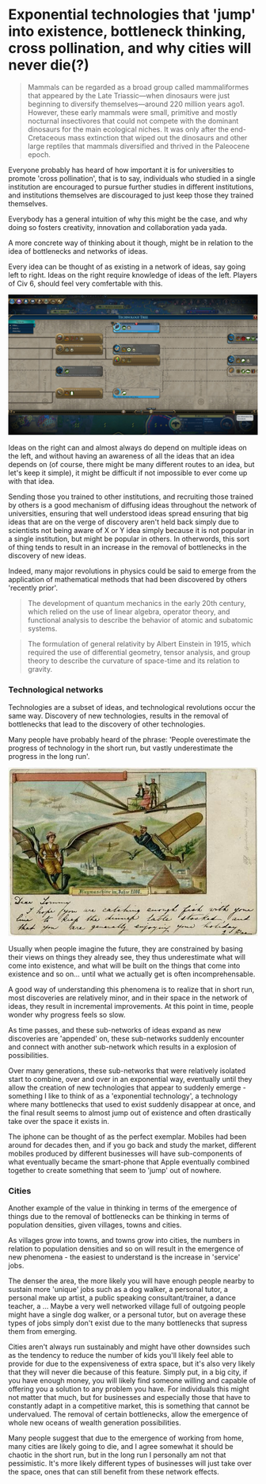 # Exponential technologies that 'jump' into existence, bottleneck thinking, cross pollination, and why cities will never die(?)

> Mammals can be regarded as a broad group called mammaliformes that appeared by the Late Triassic—when dinosaurs were just beginning to diversify themselves—around 220 million years ago1. However, these early mammals were small, primitive and mostly nocturnal insectivores that could not compete with the dominant dinosaurs for the main ecological niches. It was only after the end-Cretaceous mass extinction that wiped out the dinosaurs and other large reptiles that mammals diversified and thrived in the Paleocene epoch.

Everyone probably has heard of how important it is for universities to promote 'cross pollination', that is to say, individuals who studied in a single institution are encouraged to pursue further studies in different institutions, and institutions themselves are discouraged to just keep those they trained themselves.

Everybody has a general intuition of why this might be the case, and why doing so fosters creativity, innovation and collaboration yada yada.

A more concrete way of thinking about it though, might be in relation to the idea of bottlenecks and networks of ideas.

Every idea can be thought of as existing in a network of ideas, say going left to right. Ideas on the right require knowledge of ideas of the left. Players of Civ 6, should feel very comfertable with this.

![Civilization 6 Tech Tree](../images/tech-tree.jpeg)

Ideas on the right can and almost always do depend on multiple ideas on the left, and without having an awareness of all the ideas that an idea depends on (of course, there might be many different routes to an idea, but let's keep it simple), it might be difficult if not impossible to ever come up with that idea.

Sending those you trained to other institutions, and recruiting those trained by others is a good mechanism of diffusing ideas throughout the network of universities, ensuring that well understood ideas spread ensuring that big ideas that are on the verge of discovery aren't held back simply due to scientists not being aware of X or Y idea simply because it is not popular in a single institution, but might be popular in others. In otherwords, this sort of thing tends to result in an increase in the removal of bottlenecks in the discovery of new ideas.

Indeed, many major revolutions in physics could be said to emerge from the application of mathematical methods that had been discovered by others 'recently prior'.

> The development of quantum mechanics in the early 20th century, which relied on the use of linear algebra, operator theory, and functional analysis to describe the behavior of atomic and subatomic systems.

> The formulation of general relativity by Albert Einstein in 1915, which required the use of differential geometry, tensor analysis, and group theory to describe the curvature of space-time and its relation to gravity.

### Technological networks

Technologies are a subset of ideas, and technological revolutions occur the same way. Discovery of new technologies, results in the removal of bottlenecks that lead to the discovery of other technologies.

Many people have probably heard of the phrase: 'People overestimate the progress of technology in the short run, but vastly underestimate the progress in the long run'.

![Imagined future](../images/flying-ship.jpg)

Usually when people imagine the future, they are constrained by basing their views on things they already see, they thus underestimate what will come into existence, and what will be built on the things that come into existence and so on... until what we actually get is often incomprehensable.

A good way of understanding this phenomena is to realize that in short run, most discoveries are relatively minor, and in their space in the network of ideas, they result in incremental improvements. At this point in time, people wonder why progress feels so slow.

As time passes, and these sub-networks of ideas expand as new discoveries are 'appended' on, these sub-networks suddenly encounter and connect with another sub-network which results in a explosion of possibilities.

Over many generations, these sub-networks that were relatively isolated start to combine, over and over in an exponential way, eventually until they allow the creation of new technologies that appear to suddenly emerge - something I like to think of as a 'exponential technology', a technology where many bottlenecks that used to exist suddenly disappear at once, and the final result seems to almost jump out of existence and often drastically take over the space it exists in.

The iphone can be thought of as the perfect exemplar. Mobiles had been around for decades then, and if you go back and study the market, different mobiles produced by different businesses will have sub-components of what eventually became the smart-phone that Apple eventually combined together to create something that seem to 'jump' out of nowhere.

### Cities

Another example of the value in thinking in terms of the emergence of things due to the removal of bottlenecks can be thinking in terms of population densities, given villages, towns and cities.

As villages grow into towns, and towns grow into cities, the numbers in relation to population densities and so on will result in the emergence of new phenomena - the easiest to understand is the increase in 'service' jobs.

The denser the area, the more likely you will have enough people nearby to sustain more 'unique' jobs such as a dog walker, a personal tutor, a personal make up artist, a public speaking consultant/trainer, a dance teacher, a ... Maybe a very well networked village full of outgoing people might have a single dog walker, or a personal tutor, but on average these types of jobs simply don't exist due to the many bottlenecks that supress them from emerging.

Cities aren't always run sustainably and might have other downsides such as the tendency to reduce the number of kids you'll likely feel able to provide for due to the expensiveness of extra space, but it's also very likely that they will never die because of this feature. Simply put, in a big city, if you have enough money, you will likely find someone willing and capable of offering you a solution to any problem you have. For individuals this might not matter that much, but for businesses and especially those that have to constantly adapt in a competitive market, this is something that cannot be undervalued. The removal of certain bottlenecks, allow the emergence of whole new oceans of wealth generation possibilities.

Many people suggest that due to the emergence of working from home, many cities are likely going to die, and I agree somewhat it should be chaotic in the short run, but in the long run I personally am not that pessimistic. It's more likely different types of businesses will just take over the space, ones that can still benefit from these network effects.
